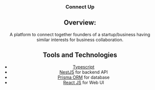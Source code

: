 <center>
<h3 align="center">Connect Up</h3>
<center>

## Overview:
A platform to connect together founders of a startup/business having similar interests for business collaboration.

## Tools and Technologies

 - [Typescript](https://www.typescriptlang.org/) 
 - [NestJS](https://nestjs.com/) for backend API
 - [Prisma ORM](https://www.prisma.io/) for database
 - [React JS](https://reactjs.org/) for Web UI

